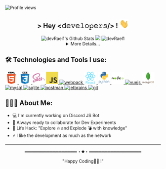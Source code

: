 <!-- Profile Views Counter -->
![Profile views](https://gpvc.arturio.dev/devRael1?v=3)

<!-- Intro  -->
<div align="center">
<h2> > Hey <𝚍𝚎𝚟𝚎𝚕𝚘𝚙𝚎𝚛𝚜/> ! <img src="https://github.com/devRael1/devRael1/blob/main/gifs/Hi.gif?raw=true" width="30"></h2>
</div>

<!-- Github Stats  -->
<div align="center">
<img width="47%" src="https://github-readme-stats.vercel.app/api?username=devRael1&include_all_commits=true&count_private=true&show_icons=true&line_height=20&title_color=7A7ADB&icon_color=2234AE&text_color=D3D3D3&bg_color=0,000000,130F40" alt="devRael1's Github Stats">
<img width="47%" src="https://github-readme-stats.vercel.app/api/top-langs/?username=devRael1&layout=compact&count_private=true&show_icons=true&line_height=20&title_color=7A7ADB&icon_color=2234AE&text_color=D3D3D3&bg_color=0,000000,130F40" />
<img width="55%" src="https://github-readme-streak-stats.herokuapp.com/?user=devRael1&theme=tokyonight&count_private=true" alt="devRael1" />
<details>
<summary>More Details...</summary>
<img src="https://raw.githubusercontent.com/devRael1/devRael1/main/profile-summary-card-output/tokyonight/0-profile-details.svg" alt="devRael1">
</details>
</div>

<!-- Technologies & Tools  -->
## 🛠️ Technologies and Tools I use:
<p align="left">
    <a href="https://www.w3.org/html/" target="_blank"> <img src="https://raw.githubusercontent.com/devicons/devicon/master/icons/html5/html5-original-wordmark.svg" alt="html5" width="40" height="40"/> </a>
    <a href="https://www.w3schools.com/css/" target="_blank"> <img src="https://raw.githubusercontent.com/devicons/devicon/master/icons/css3/css3-original-wordmark.svg" alt="css3" width="40" height="40"/> </a>
<a href="https://sass-lang.com" target="_blank"> <img src="https://raw.githubusercontent.com/devicons/devicon/master/icons/sass/sass-original.svg" alt="sass" width="40" height="40"/> </a>
    <a href="https://developer.mozilla.org/en-US/docs/Web/JavaScript" target="_blank"> <img src="https://raw.githubusercontent.com/devicons/devicon/master/icons/javascript/javascript-original.svg" alt="javascript" width="40" height="40"/> </a>
<a href="https://webpack.js.org/" target="_blank"> <img src="https://www.vectorlogo.zone/logos/js_webpack/js_webpack-icon.svg" alt="webpack" width="40" height="40"/> </a>
<a href="https://reactjs.org/" target="_blank"> <img src="https://raw.githubusercontent.com/devicons/devicon/master/icons/react/react-original-wordmark.svg" alt="react" width="40" height="40"/> </a>
<a href="https://www.python.org/" target="_blank"> <img src="https://raw.githubusercontent.com/devicons/devicon/1119b9f84c0290e0f0b38982099a2bd027a48bf1/icons/python/python-original-wordmark.svg" alt="python" width="40" height="40"/> </a>
<a href="https://nodejs.org" target="_blank"> <img src="https://raw.githubusercontent.com/devicons/devicon/master/icons/nodejs/nodejs-original-wordmark.svg" alt="nodejs" width="40" height="40"/> </a>
<a href="https://vuejs.org/" target="_blank"> <img src="https://www.vectorlogo.zone/logos/vuejs/vuejs-ar21.svg" alt="vuejs" width="40" height="40"/> </a>
<a href="https://www.mongodb.com/" target="_blank"> <img src="https://raw.githubusercontent.com/devicons/devicon/master/icons/mongodb/mongodb-original-wordmark.svg" alt="mongodb" width="40" height="40"/> </a>
<a href="https://www.mysql.com/" target="_blank"> <img src="https://www.vectorlogo.zone/logos/mysql/mysql-official.svg" alt="mysql" width="40" height="40"/> </a>
<a href="https://www.sqlite.org/" target="_blank"> <img src="https://www.vectorlogo.zone/logos/sqlite/sqlite-ar21.svg" alt="sqlite" width="40" height="40"/> </a>
<a href="https://www.postman.com/" target="_blank"> <img src="https://www.vectorlogo.zone/logos/getpostman/getpostman-icon.svg" alt="postman" width="40" height="40"/> </a>
<a href="https://www.jetbrains.com/" target="_blank"> <img src="https://www.vectorlogo.zone/logos/jetbrains/jetbrains-icon.svg" alt="jetbrains" width="40" height="40"/> </a>
<a href="https://git-scm.com/" target="_blank"> <img src="https://www.vectorlogo.zone/logos/git-scm/git-scm-icon.svg" alt="git" width="40" height="40"/> </a>
</p>

<!-- About me  -->
## 👨🏻‍💻 About Me:
* 💻 I'm currently working on Discord JS Bot
* 🚀 Always ready to collaborate for Dev Experiments
* 🎯 Life Hack: "Explore 🔥 and Explode 💣 with knowledge"
* ⚡ I like the development as much as the network

---

<!-- Outro  -->
<div align="center">
═════════════════ ⋆★⋆ ═════════════════<br />
<p>"Happy Coding👨‍💻 !"</p>
</div>
